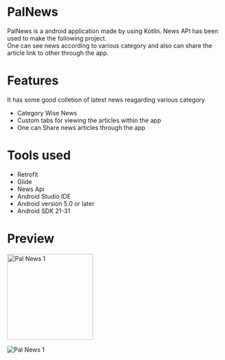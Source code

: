 # PalNews
PalNews is a android application made by using Kotlin. News API has been used to make the following project.  
One can see news according to various category and also can share the article link to other through the app.

# Features
It has some good colletion of latest news reagarding various category
- Category Wise News
- Custom tabs for viewing the articles within the app
- One can Share news articles through the app
       
# Tools used
- Retrofit
- Glide
- News Api
- Android Studio IDE
- Android version 5.0 or later
- Android SDK 21-31

# Preview

<img src="https://user-images.githubusercontent.com/79002770/151766472-8e0d9486-0d1a-4623-9d3f-d340ea6de2fe.jpg" alt="Pal News 1" width="200"/>

![Pal News 1](https://user-images.githubusercontent.com/79002770/151766472-8e0d9486-0d1a-4623-9d3f-d340ea6de2fe.jpg)
